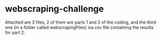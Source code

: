 # webscraping-challenge

Attached are 3 files, 2 of them are parts 1 and 2 of the coding, and the third one (in a folder called webscrapingFiles) isa csv file containing the results for part 2.
